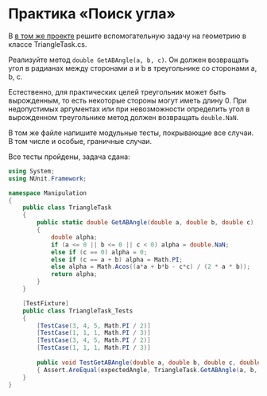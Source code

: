 # Практика «Поиск угла»

В [в том же проекте](manipulator.zip) решите вспомогательную задачу на геометрию в классе TriangleTask.cs.

Реализуйте метод `double GetABAngle(a, b, c)`. Он должен возвращать угол в радианах между сторонами a и b в треугольнике со сторонами a, b, c.

Естественно, для практических целей треугольник может быть вырожденным, то есть некоторые стороны могут иметь длину 0. При недопустимых аргументах или при невозможности определить угол в вырожденном треугольнике метод должен возвращать `double.NaN`.

В том же файле напишите модульные тесты, покрывающие все случаи. В том числе и особые, граничные случаи.


Все тесты пройдены, задача сдана:
```cs
using System;
using NUnit.Framework;

namespace Manipulation
{
    public class TriangleTask
    {
        public static double GetABAngle(double a, double b, double c)
        {
            double alpha;
            if (a <= 0 || b <= 0 || c < 0) alpha = double.NaN;
            else if (c == 0) alpha = 0;
            else if (c == a + b) alpha = Math.PI;
            else alpha = Math.Acos((a*a + b*b - c*c) / (2 * a * b));
            return alpha;
        }
    }

    [TestFixture]
    public class TriangleTask_Tests
    {
        [TestCase(3, 4, 5, Math.PI / 2)]
        [TestCase(1, 1, 1, Math.PI / 3)]
        [TestCase(3, 4, 5, Math.PI / 2)]
        [TestCase(1, 1, 1, Math.PI / 3)]
        
        public void TestGetABAngle(double a, double b, double c, double expectedAngle)
        { Assert.AreEqual(expectedAngle, TriangleTask.GetABAngle(a, b, c), 1e-5); }
    }
}
```

